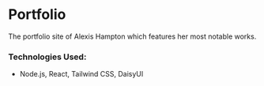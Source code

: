 # Portfolio
 The portfolio site of Alexis Hampton which features her most notable works.

### Technologies Used:
- Node.js, React, Tailwind CSS, DaisyUI
